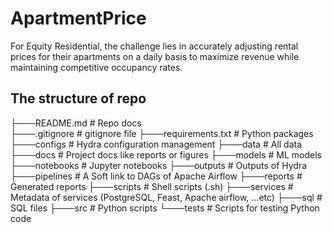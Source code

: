 # ApartmentPrice
For Equity Residential, the challenge lies in accurately adjusting rental prices for their apartments on a daily basis to maximize revenue while maintaining competitive occupancy rates.

## The structure of repo
├───README.md          # Repo docs \
├───.gitignore         # gitignore file
├───requirements.txt   # Python packages   
├───configs            # Hydra configuration management
├───data               # All data
├───docs               # Project docs like reports or figures
├───models             # ML models
├───notebooks          # Jupyter notebooks
├───outputs            # Outputs of Hydra
├───pipelines          # A Soft link to DAGs of Apache Airflow
├───reports            # Generated reports 
├───scripts            # Shell scripts (.sh)
├───services           # Metadata of services (PostgreSQL, Feast, Apache airflow, ...etc)
├───sql                # SQL files
├───src                # Python scripts
└───tests              # Scripts for testing Python code